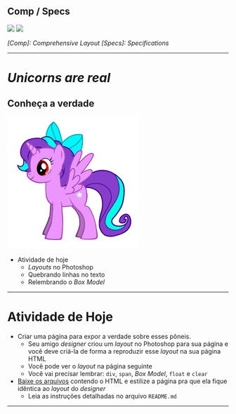 <!-- {"layout": "section-header", "hash": "unicornios"} -->
## Comp / Specs

[![](../../images/unicorns-comp-lpw.png)](../../images/unicorns-comp-lpw.png) <!-- {.bordered style="max-width: 35%"} --> <!-- {a:target="_blank"} -->
[![](../../images/unicorns-specs-lpw.png)](../../images/unicorns-specs-lpw.png) <!-- {.bordered style="max-width: 35%"} --> <!-- {a:target="_blank"} -->

*[Comp]: Comprehensive Layout*
*[Specs]: Specifications*

<!-- {p:.center-aligned} -->


---

# _Unicorns are real_
## Conheça a verdade

![Little Pony](../../../images/little-pony.png) <!-- {.portrait.push-right} -->
- Atividade de hoje
  - _Layouts_ no Photoshop
  - Quebrando linhas no texto
  - Relembrando o _Box Model_
<!-- {ul:.content} -->

---

# Atividade de Hoje

- Criar uma página para expor a verdade sobre esses pôneis.
  - Seu amigo _designer_ criou um _layout_ no Photoshop para sua página e você
    deve criá-la de forma a reproduzir esse _layout_ na sua página HTML
  - Você pode ver o _layout_ na página seguinte
  - Você vai precisar lembrar: `div`, `span`, _Box Model_,
    `float` e `clear`
- [Baixe os arquivos][unicorns-seminal] contendo o HTML e estilize a
  página pra que ela fique idêntica ao _layout_ do _designer_
  - Leia as instruções detalhadas no arquivo `README.md`

[unicorns-seminal]: https://github.com/fegemo/cefet-front-end-unicorns/archive/master.zip

---
